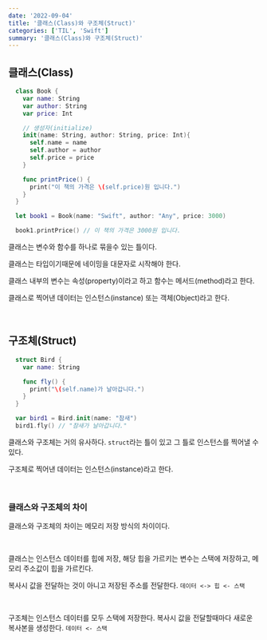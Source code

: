 ```yaml
---
date: '2022-09-04'
title: '클래스(Class)와 구조체(Struct)'
categories: ['TIL', 'Swift']
summary: '클래스(Class)와 구조체(Struct)'
---
```


## 클래스(Class)

```swift
  class Book {
    var name: String
    var author: String
    var price: Int

    // 생성자(initialize)
    init(name: String, author: String, price: Int){
      self.name = name
      self.author = author
      self.price = price
    }

    func printPrice() {
      print("이 책의 가격은 \(self.price)원 입니다.")
    }
  }

  let book1 = Book(name: "Swift", author: "Any", price: 3000)

  book1.printPrice() // 이 책의 가격은 3000원 입니다.
```

클래스는 변수와 함수를 하나로 묶을수 있는 틀이다.

클래스는 타입이기때문에 네이밍을 대문자로 시작해야 한다.

클래스 내부의 변수는 속성(property)이라고 하고 함수는 메서드(method)라고 한다.

클래스로 찍어낸 데이터는 인스턴스(instance) 또는 객체(Object)라고 한다.

<br/>

## 구조체(Struct)

```swift
  struct Bird {
    var name: String

    func fly() {
      print("\(self.name)가 날아갑니다.")
    }
  }

  var bird1 = Bird.init(name: "참새")
  bird1.fly() // "참새가 날아갑니다."
```

클래스와 구조체는 거의 유사하다. `struct`라는 틀이 있고 그 틀로 인스턴스를 찍어낼 수 있다.

구조체로 찍어낸 데이터는 인스턴스(instance)라고 한다.

<br/>

### 클래스와 구조체의 차이

클래스와 구조체의 차이는 메모리 저장 방식의 차이이다.

<br/>

클래스는 인스턴스 데이터를 힙에 저장, 해당 힙을 가르키는 변수는 스택에 저장하고, 메모리 주소값이 힙을 가르킨다.

복사시 값을 전달하는 것이 아니고 저장된 주소를 전달한다. `데이터 <-> 힙 <- 스택`

<br/>

구조체는 인스턴스 데이터를 모두 스택에 저장한다. 복사시 값을 전달할때마다 새로운 복사본을 생성한다. `데이터 <- 스택`
